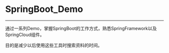 # SpringBoot_Demo
___
通过一系列Demo，掌握SpringBoot的工作方式，熟悉SpringFramework以及SpringCloud组件。

目的是减少以后使用这些工具时搜索资料的时间。